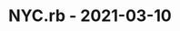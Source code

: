 ---
layout: post
title: NYC.rb - 2021-03-10
datetime: '2021-03-10 17:30:00 -0500'
name: NYC.rb
external_url: https://www.meetup.com/NYC-rb/events/sthzbsyccfbnb/
online_event: false
year_month: 2021-03
---